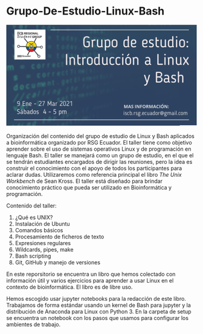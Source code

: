# Grupo-De-Estudio-Linux-Bash
![Titulo](Sesion1_Que_es_Linux/Img/Titulo.jpg)

Organización del contenido del grupo de estudio de Linux y Bash aplicados a bioinformática organizado por RSG Ecuador. El taller tiene como objetivo aprender sobre el uso de sistemas operativos Linux y de programación en lenguaje Bash. El taller se manejará como un grupo de estudio, en el que el se tendrán estudiantes encargados de dirigir las reuniones, pero la idea es construir el conocimiento con el apoyo de todos los participantes para aclarar dudas. Utilizaremos como referencia principal el libro *The Unix Workbench* de Sean Kross. El taller está diseñado para brindar conocimiento práctico que pueda ser utilizado en Bioinformática y programación.

Contenido del taller: 

1. ¿Qué es UNIX?
2. Instalación de Ubuntu
3. Comandos básicos
4. Procesamiento de ficheros de texto
5. Expresiones regulares
6. Wildcards, pipes, make
7. Bash scripting
8. Git, GitHub y manejo de versiones

En este reporsitorio se encuentra un libro que hemos colectado con información útil y varios ejercicios para aprender a usar Linux en el contexto de bioinformática. El libro es de libre uso. 

Hemos escogido usar jupyter notebooks para la redacción de este libro. Trabajamos de forma estándar usando un kernel de Bash para jupyter y la distribución de Anaconda para Linux con Python 3. En la carpeta de setup se encuentra un notebook con los pasos que usamos para configurar los ambientes de trabajo.